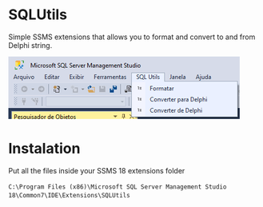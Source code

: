 # SQLUtils

Simple SSMS extensions that allows you to format and convert to and from Delphi string.

![Screenshot](menu.png)

# Instalation

Put all the files inside your SSMS 18 extensions folder

`C:\Program Files (x86)\Microsoft SQL Server Management Studio 18\Common7\IDE\Extensions\SQLUtils`
